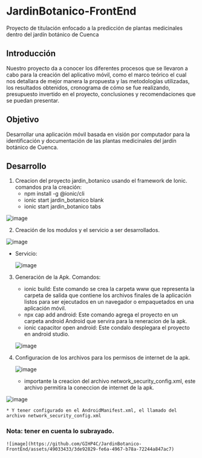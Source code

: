 # JardinBotanico-FrontEnd
Proyecto de titulación enfocado a la predicción de plantas medicinales dentro del jardín botánico de Cuenca
## Introducción
Nuestro proyecto da a conocer los diferentes procesos que se llevaron a cabo para la creación del aplicativo móvil, como el marco teórico el cual nos detallara de mejor manera la propuesta y las metodologías utilizadas, los resultados obtenidos, cronograma de cómo se fue realizando, presupuesto invertido en el proyecto, conclusiones y recomendaciones que se puedan presentar.
## Objetivo
Desarrollar una aplicación móvil basada en visión por computador para la identificación y documentación de las plantas medicinales del jardín botánico de Cuenca.
## Desarrollo
1. Creacion del proyecto jardin_botanico usando el framework de Ionic.
comandos pra la creación:
   * npm install -g @ionic/cli
   * ionic start jardin_botanico blank
   * ionic start jardin_botanico tabs
  
  ![image](https://github.com/GIHP4C/JardinBotanico-FrontEnd/assets/49033433/4318e182-6b00-42d9-b7e7-abc49e7e4f1e) 

2. Creación de los modulos y el servicio a ser desarrollados.
   
  ![image](https://github.com/GIHP4C/JardinBotanico-FrontEnd/assets/49033433/d9c4e1a3-91d9-47a8-bca3-cbece6cec28f)
  
 * Servicio:
   
   ![image](https://github.com/GIHP4C/JardinBotanico-FrontEnd/assets/49033433/42a9a118-e243-4717-b433-e4a517f6d283)

3. Generación de la Apk.
   Comandos:
   * ionic build: Este comando se crea la carpeta www que representa la carpeta de salida que contiene los archivos finales de la aplicación listos para ser ejecutados en un navegador o empaquetados en una aplicación móvil.
   * npx cap add android: Este comando agrega el proyecto en un carpeta android Android que servira para la reneracion de la apk.
   * ionic capacitor open android: Este condalo desplegara el proyecto en android studio.

   ![image](https://github.com/GIHP4C/JardinBotanico-FrontEnd/assets/49033433/a7c27bba-cc4c-4b01-adef-02ed224f364c)

4. Configuracion de los archivos para los permisos de internet de la apk.
   
   ![image](https://github.com/GIHP4C/JardinBotanico-FrontEnd/assets/49033433/7c8f8351-1fff-4882-a3a4-8f59c3c7ef86)
   
    * importante la creacion del archivo network_security_config.xml, este archivo permitira la coneccion de internet de la apk. 
   
  ![image](https://github.com/GIHP4C/JardinBotanico-FrontEnd/assets/49033433/d847d89a-98ee-4254-8a29-119b5d31fa95)

    * Y tener configurado en el AndroidManifest.xml, el llamado del archivo network_security_config.xml
  ### Nota: tener en cuenta lo subrayado.

    ![image](https://github.com/GIHP4C/JardinBotanico-FrontEnd/assets/49033433/3de92829-fe6a-4967-b78a-72244a847ac7)















   
